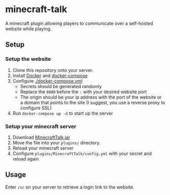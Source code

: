 # minecraft-talk

A minecraft plugin allowing players to communicate over a self-hosted website while playing.

## Setup

### Setup the website

1. Clone this repository onto your server.
2. Install [Docker](https://www.docker.com/) and [docker-compose](https://docs.docker.com/compose/install/)
3. Configure [./docker-compose.yml](./docker-compose.yml)
   - Secrets should be generated randomly
   - Replace the `8080` before the `:` with your desired website port
   - The origin should be your ip address with the port of the website or a domain that points to the site (I suggest, you use a reverse proxy to configure SSL)
4. Run `docker-compose up -d` to start up the server

### Setup your minecraft server

1. Download [MinecraftTalk.jar](https://www.spigotmc.org/resources/minecraft-talk.104368/download?version=464729)
2. Move the file into your `plugins/` directory.
3. Reload your minecraft server
4. Configure `plugins/MinecraftTalk/config.yml` with your secret and reload again

## Usage

Enter `/vc` on your server to retrieve a login link to the website.
